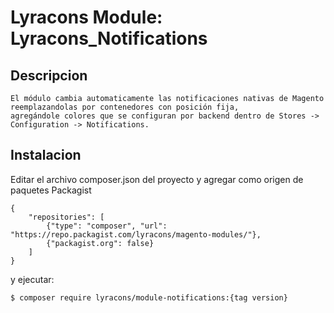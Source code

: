 # Lyracons Module: Lyracons_Notifications

## Descripcion
	
	El módulo cambia automaticamente las notificaciones nativas de Magento reemplazandolas por contenedores con posición fija, 
    agregándole colores que se configuran por backend dentro de Stores -> Configuration -> Notifications.

## Instalacion

Editar el archivo composer.json del proyecto y agregar como origen de paquetes Packagist

```
{
    "repositories": [
        {"type": "composer", "url": "https://repo.packagist.com/lyracons/magento-modules/"},
        {"packagist.org": false}
    ]
}
```

y ejecutar:

```sh
$ composer require lyracons/module-notifications:{tag version}
```